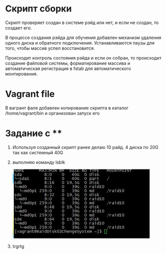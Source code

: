 # Скрипт сборки #

Скрипт проверяет создан в системе рэйд или нет, и если не создан, то создает его.

В процессе создания рэйда для обучения добавлен механизм удаления одного диска и обратного подключения. Устанавливаются паузы для того, чтобы массив успел восстановится.

Происходит контроль состояния рэйда и если он собран, то происходит создание файловой системы, форматирование массива и автоматическая регистрация в fstab для автоматического монтирования.

# Vagrant file #

В вагрант фале добавлен копирование скрипта в каталог /home/vagrant/bin и организован запуск его

# Задание с ** 

1. Используя созданный скрипт ранее делаю 10 райд. 4 диска по 20G так как системный 40G
2. выполняю команду lsblk

	![lsblk](/02_Disk/lsblk_ferst.JPG)

3. trgrtg